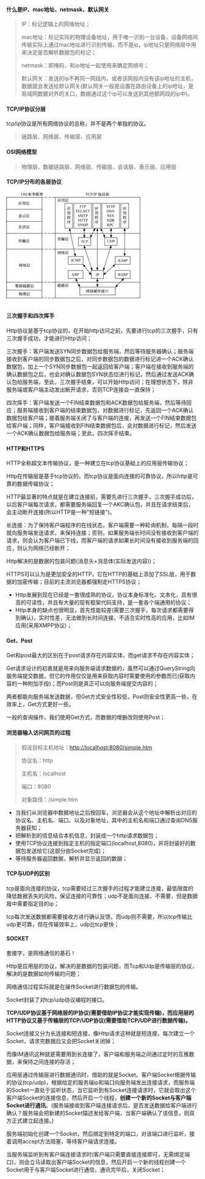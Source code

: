 <!-- toc -->

#### 什么是IP、mac地址、netmask、默认网关


> IP：标记逻辑上的网络地址；
>
> mac地址：标记实际的物理设备地址，用于唯一识别一台设备，设备网络间传输实际上通过mac地址进行识别传输，而不是ip，ip地址只是网络层中用来决定是否解析数据包的标记；
>
> netmask：即掩码，和ip地址一起使用来确定网络号；
>
> 默认网关：发送的ip不再同一网段内，或者该网段内没有该ip地址的主机，数据就会发送给默认网关\(默认网关一般是设置在路由设备上的ip地址，是局域网数据对外的关口，数据通过这个ip可以发送到其他额网段的ip中\)。

#### TCP/IP协议分层

tcp/ip协议是所有网络协议的总称，并不是两个单独的协议。

> 链路层、网络层、传输层、应用层

#### OSI网络模型

> 物理层、数据链路层、网络层、传输层、会话层、表示层、应用层

#### TCP/IP分布的各层协议

![](/assets/20180110204045937789.png)

#### 三次握手和四次挥手

Http协议是基于tcp协议的，在开始http访问之前，先要进行tcp的三次握手，只有三次握手成功，才能进行Http访问；

三次握手：客户端发送SYN同步数据包给服务端，然后等待服务器确认；服务端接收到客户端的同步数据包之后，对同步数据包的数据进行标记进一个ACK确认数据包，加上一个SYN同步数据包一起返回给客户端；客户端在接收到服务端的确认数据包之后，也会对确认数据包SYN状态位进行标记，然后通过发送ACK确认包给服务端，至此，三次握手结束，可以开始Http访问；在理想状态下，除非服务端或客户端主动发出断开请求，否则TCP连接会一直保持；

四次挥手：客户端发送一个FIN结束数据包和ACK数据包给服务端，然后等待回应；服务端接收到客户端的结束数据包，对数据进行标记，先返回一个ACK确认数据包给客户端；接着服务端关闭了与客户端的连接，再发送一个FIN结束数据包给客户端；同样，客户端接收到FIN结束数据包后，会对数据进行标记，然后发送一个ACK确认数据包给服务端；至此，四次挥手结束。

#### HTTP和HTTPS

HTTP全称超文本传输协议，是一种建立在tcp协议基础上的应用层传输协议；

Http在传输层是基于tcp协议的，而tcp协议是面向连接的可靠协议，所以http是可靠的数据传输协议；

HTTP最显著的特点就是在建立连接前，需要先进行三次握手，三次握手成功后，以后客户端每次请求，都需要服务端回复一个AKC确认包，并且在请求结束后，会主动断开连接\(所以HTTP是一种"短链接"\)。

长连接：为了保持客户端程序的在线状态，客户端需要一种轮询机制，每隔一段时就向服务端发送请求，来保持连接；否则，如果服务端长时间没有接收到客户端的请求，则会认为客户端已下线，而客户端的请求如果长时间没有接收到服务端的回应，则认为网络已经断开；

Http解决的是数据的包装问题\(消息头+消息体\(实际发送内容\)\)；

HTTPS可以认为是更加安全的HTTP，它在HTTP的基础上添加了SSL层，用于数据的加密传输；目前的主流浏览器都强制走HTTPS协议；

* Http发展到现在已经是一套很成熟的协议，协议本身标准化、文本化，具有很高的可读性，并且有大量的现有框架代码支持，是一套各个端通用的协议；
* Http本身的缺点也很明显，首先性能较差\(需要三次握手，每次请求都需要得到确认\)，实时性差，无法做到长时间连接，不适合实时性高的应用，比如IM应用\(采用XMPP协议\)；

#### Get、Post

Get和post最大的区别在于post请求存在内容实体，而get请求不存在内容实体；

Get请求设计的初衷就是用来向服务端请求数据的，虽然可以通过QueryString向服务端提交数据，但它的作用仅仅是用来获取内容时需要使用的参数而已\(获取内容的一种附加手段\)；而Post则是真正可以向服务端提交内容的；

两者都能向服务端发送数据，但Get方式安全性较低，Post则安全性更高一些，在效率上，Get方式更好一些。

一般的查询操作，我们使用Get方式，而数据的增删改则使用Post；

#### 浏览器输入访问网页的过程

> 假设目标主机地址：[http://localhost:8080/simple.htm](http://localhost:8080/simple.htm)
>
> 协议名：http
>
> 主机名：localhost
>
> 端口：8080
>
> 对象路径：/simple.htm

* 当我们从浏览器中数据地址之后按回车，浏览器会从这个地址中解析出对应的协议名、主机名、端口、以及对象地址，其中的主机名和端口通过查询DNS服务器获知；
* 把解析到的信息结合本机信息，封装成一个http请求数据包；
* 使用TCP协议连接到指定主机的指定端口\(localhost,8080\)，并将封装好的数据包发送给它\(这部分由Socket完成\)；
* 等待服务器返回数据，解析并显示返回的数据；

#### TCP与UDP的区别

tcp是面向连接的协议，tcp需要经过三次握手的过程才能建立连接，最低限度的降低数据丢失的风险，保证连接的可靠性；udp不是面向连接，不需要，但是数据报中需要指定目的ip；

tcp每次发送数据都需要接收方进行确认反馈，而udp则不需要，所以tcp传输比udp更可靠，但在传输效率上，udp比tcp更快；

#### SOCKET

套接字，是网络通信的基石！

Http是应用层的协议，解决的是数据的包装问题，而Tcp和Udp是传输层的协议，解决的是数据如何传输的问题；

网络通信过程实际就是在操作Socket进行数据包的传输。

Socket封装了对tcp/udp协议编程的接口。

**TCP/UDP协议基于网络层的IP协议\(需要借助IP协议才能实现传输\)，而应用层的HTTP协议又基于传输层的TCP/UDP协议\(需要借助TCP/UDP进行数据传输\)。**

Socket连接又分为长连接和短连接，像Http请求这种就是短连接，每次建立一个Socket，请求完数据后又会把Socket关闭掉；

而像IM通讯这种就是需要用到长连接了，客户端和服务端之间通过定时的互推数据，来保持之间连接的存活；

应用层通过传输层进行数据通讯时，借助的就是Socket。客户端Socket根据传输的协议\(tcp/udp\)，根据给定的服务端ip和端口向服务端发出连接请求，而服务端的Socket一直处于监听状态，当它监听到有Socket连接请求时，它就会取出这个客户端Socket的连接信息，然后开启一个线程，**创建一个新的Socket与客户端Socket进行通讯**。\(服务端接收到客户端连接请求后，是否发送数据给客户端进行确认？服务端会把新建的Socket描述发给客户端，当客户端确认了该信息，则双方正式建立起连接。\)

服务端初始化创建一个Socket，然后绑定到特定的端口，对该端口进行监听，接着调用accept方法阻塞，等待客户端请求连接。

当服务端监听到有客户端连接请求时\(客户端只需要直接连接即可，无需绑定端口\)，则会立马读取出客户端Socket的信息，然后开启一个新的线程创建一个Socket用于与客户端Socket进行通信，通讯完毕后，关闭Socket；

